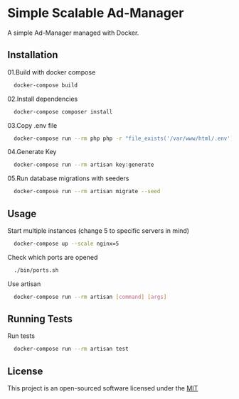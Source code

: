 
# Simple Scalable Ad-Manager

A simple Ad-Manager managed with Docker.

## Installation

01.Build with docker compose

```bash
  docker-compose build
```

02.Install dependencies

```bash
  docker-compose composer install
```

03.Copy .env file

```bash
  docker-compose run --rm php php -r "file_exists('/var/www/html/.env') ?: copy('/var/www/html/.env.example', '/var/www/html/.env');"
```

04.Generate Key

```bash
  docker-compose run --rm artisan key:generate
```

05.Run database migrations with seeders

```bash
  docker-compose run --rm artisan migrate --seed
```

## Usage

Start multiple instances (change 5 to specific servers in mind)

```bash
  docker-compose up --scale nginx=5
```

Check which ports are opened

```bash
  ./bin/ports.sh
```

Use artisan

```bash
  docker-compose run --rm artisan [command] [args]
```

## Running Tests

Run tests

```bash
  docker-compose run --rm artisan test
```

## License

This project is an open-sourced software licensed under the [MIT](https://opensource.org/licenses/MIT)
